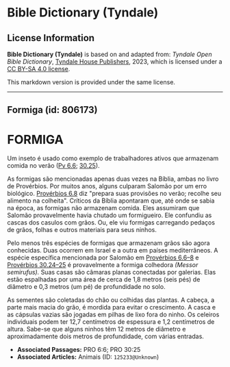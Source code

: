 # Bible Dictionary (Tyndale)

## License Information

**Bible Dictionary (Tyndale)** is based on and adapted from: _Tyndale Open Bible Dictionary_, [Tyndale House Publishers](https://tyndaleopenresources.com/), 2023, which is licensed under a [CC BY-SA 4.0 license](https://creativecommons.org/licenses/by-sa/4.0/legalcode.en).

This markdown version is provided under the same license.



--------------------------------

## Formiga (id: 806173)

FORMIGA
=======

Um inseto é usado como exemplo de trabalhadores ativos que armazenam comida no verão ([Pv 6\.6](https://ref.ly/Prov6:6); [30\.25](https://ref.ly/Prov30:25)).

As formigas são mencionadas apenas duas vezes na Bíblia, ambas no livro de Provérbios. Por muitos anos, alguns culparam Salomão por um erro biológico. [Provérbios 6\.8](https://ref.ly/Prov6:8) diz "prepara suas provisões no verão; recolhe seu alimento na colheita". Críticos da Bíblia apontaram que, até onde se sabia na época, as formigas não armazenam comida. Eles assumiram que Salomão provavelmente havia chutado um formigueiro. Ele confundiu as cascas dos casulos com grãos. Ou, ele viu formigas carregando pedaços de grãos, folhas e outros materiais para seus ninhos.

Pelo menos três espécies de formigas que armazenam grãos são agora conhecidas. Duas ocorrem em Israel e a outra em países mediterrâneos. A espécie específica mencionada por Salomão em [Provérbios 6\.6–8](https://ref.ly/Prov6:6-Prov6:8) e [Provérbios 30\.24–25](https://ref.ly/Prov30:24-Prov30:25) é provavelmente a formiga colhedora *(Messor semirufus).* Suas casas são câmaras planas conectadas por galerias. Elas estão espalhadas por uma área de cerca de 1,8 metros (seis pés) de diâmetro e 0,3 metros (um pé) de profundidade no solo.

As sementes são coletadas do chão ou colhidas das plantas. A cabeça, a parte mais macia do grão, é mordida para evitar o crescimento. A casca e as cápsulas vazias são jogadas em pilhas de lixo fora do ninho. Os celeiros individuais podem ter 12,7 centímetros de espessura e 1,2 centímetros de altura. Sabe\-se que alguns ninhos têm 12 metros de diâmetro e aproximadamente dois metros de profundidade, com várias entradas.

* **Associated Passages:** PRO 6:6; PRO 30:25
* **Associated Articles:** Animais (ID: `125233@Unknown`)

